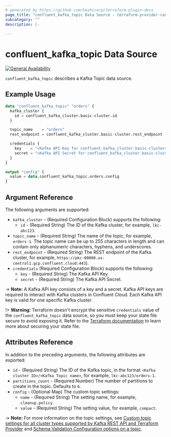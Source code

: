 ```yaml
---
# generated by https://github.com/hashicorp/terraform-plugin-docs
page_title: "confluent_kafka_topic Data Source - terraform-provider-confluent"
subcategory: ""
description: |-
  
---
```


# confluent_kafka_topic Data Source

[![General Availability](https://img.shields.io/badge/Lifecycle%20Stage-General%20Availability-%2345c6e8)](https://docs.confluent.io/cloud/current/api.html#section/Versioning/API-Lifecycle-Policy)

`confluent_kafka_topic` describes a Kafka Topic data source.

## Example Usage

```terraform
data "confluent_kafka_topic" "orders" {
  kafka_cluster {
    id = confluent_kafka_cluster.basic-cluster.id
  }

  topic_name    = "orders"
  rest_endpoint = confluent_kafka_cluster.basic-cluster.rest_endpoint

  credentials {
    key    = "<Kafka API Key for confluent_kafka_cluster.basic-cluster>"
    secret = "<Kafka API Secret for confluent_kafka_cluster.basic-cluster>"
  }
}

output "config" {
  value = data.confluent_kafka_topic.orders.config
}

```

<!-- schema generated by tfplugindocs -->
## Argument Reference

The following arguments are supported:

- `kafka_cluster` - (Required Configuration Block) supports the following:
  - `id` - (Required String) The ID of the Kafka cluster, for example, `lkc-abc123`.
- `topic_name` - (Required String) The name of the topic, for example, `orders-1`. The topic name can be up to 255 characters in length and can contain only alphanumeric characters, hyphens, and underscores.
- `rest_endpoint` - (Required String) The REST endpoint of the Kafka cluster, for example, `https://pkc-00000.us-central1.gcp.confluent.cloud:443`).
- `credentials` (Required Configuration Block) supports the following:
    - `key` - (Required String) The Kafka API Key.
    - `secret` - (Required String) The Kafka API Secret.

-> **Note:** A Kafka API key consists of a key and a secret. Kafka API keys are required to interact with Kafka clusters in Confluent Cloud. Each Kafka API key is valid for one specific Kafka cluster.

!> **Warning:** Terraform doesn't encrypt the sensitive `credentials` value of the `confluent_kafka_topic` data source, so you must keep your state file secure to avoid exposing it. Refer to the [Terraform documentation](https://www.terraform.io/docs/language/state/sensitive-data.html) to learn more about securing your state file.

## Attributes Reference

In addition to the preceding arguments, the following attributes are exported:

- `id` - (Required String) The ID of the Kafka topic, in the format `<Kafka cluster ID>/<Kafka Topic name>`, for example, `lkc-abc123/orders-1`.
- `partitions_count` - (Required Number) The number of partitions to create in the topic. Defaults to `6`.
- `config` - (Optional Map) The custom topic settings:
    - `name` - (Required String) The setting name, for example, `cleanup.policy`.
    - `value` - (Required String) The setting value, for example, `compact`.

-> **Note:** For more information on the topic settings, see [Custom topic settings for all cluster types supported by Kafka REST API and Terraform Provider](https://docs.confluent.io/cloud/current/clusters/broker-config.html#custom-topic-settings-for-all-cluster-types-supported-by-kafka-rest-api-and-terraform-provider) and [Schema Validation Configuration options on a topic](https://docs.confluent.io/cloud/current/sr/broker-side-schema-validation.html#sv-configuration-options-on-a-topic).
